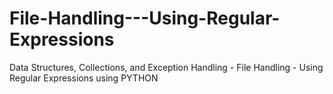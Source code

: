 # File-Handling---Using-Regular-Expressions
Data Structures, Collections, and Exception Handling - File Handling - Using Regular Expressions using PYTHON
